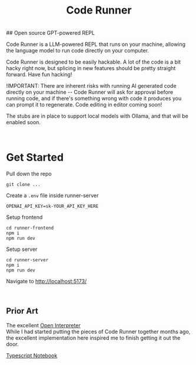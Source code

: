 <h1 align="center">Code Runner</h1>

<br>
## Open source GPT-powered REPL

Code Runner is a LLM-powered REPL that runs on your machine, allowing the
language model to run code directly on your computer.

Code Runner is designed to be easily hackable. A lot of the code is a bit hacky
right now, but splicing in new features should be pretty straight forward. Have
fun hacking!

!IMPORTANT: There are inherent risks with running AI generated code directly on
your machine -- Code Runner will ask for approval before running code, and if
there's something wrong with code it produces you can prompt it to regenerate.
Code editing in editor coming soon!

The stubs are in place to support local models with Ollama, and that will be
enabled soon.

<br>

# Get Started

Pull down the repo

```shell
git clone ...
```

Create a `.env` file inside runner-server

```
OPENAI_API_KEY=sk-YOUR_API_KEY_HERE
```

Setup frontend

```
cd runner-frontend
npm i
npm run dev
```

Setup server

```
cd runner-server
npm i
npm run dev
```

Navigate to [http://localhost:5173/](http://localhost:5173/)

<br>

## Prior Art

The excellent
[Open Interpreter](https://raw.githubusercontent.com/KillianLucas/open-interpreter)
<br> While I had started putting the pieces of Code Runner together months ago,
the excellent implementation here inspired me to finish getting it out the door.

[Typescript Notebook](https://github.com/DonJayamanne/typescript-notebook)
